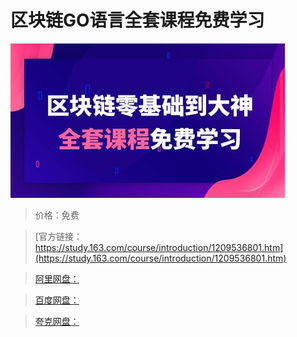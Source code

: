 # 区块链GO语言全套课程免费学习

![img](../../../assets/study163/free/b29a3c3f66324a1c82ac948897428007.jpg)

> 价格：免费

> [官方链接：https://study.163.com/course/introduction/1209536801.htm](https://study.163.com/course/introduction/1209536801.htm)

> [阿里网盘：]()

> [百度网盘：]()

> [夸克网盘：]()
